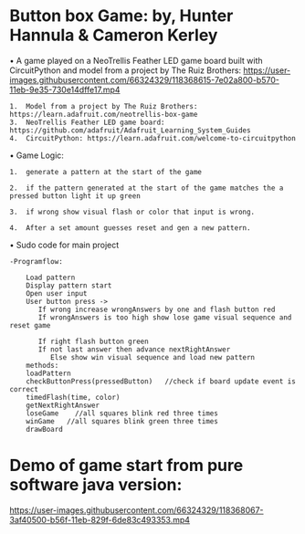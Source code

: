 # Button box Game: by, Hunter Hannula & Cameron Kerley
•	A game played on a NeoTrellis Feather LED game board built with CircuitPython and model from a project by The Ruiz Brothers:
https://user-images.githubusercontent.com/66324329/118368615-7e02a800-b570-11eb-9e35-730e14dffe17.mp4

	1.	Model from a project by The Ruiz Brothers: https://learn.adafruit.com/neotrellis-box-game
	3.	NeoTrellis Feather LED game board: https://github.com/adafruit/Adafruit_Learning_System_Guides
	4.	CircuitPython: https://learn.adafruit.com/welcome-to-circuitpython

•	Game Logic:

	1.	generate a pattern at the start of the game

	2.	if the pattern generated at the start of the game matches the a pressed button light it up green

	3.	if wrong show visual flash or color that input is wrong.

	4.	After a set amount guesses reset and gen a new pattern.

•	Sudo code for main project

	-Programflow:

		Load pattern
		Display pattern start
		Open user input
		User button press -> 
		   If wrong increase wrongAnswers by one and flash button red
		   If wrongAnswers is too high show lose game visual sequence and reset game

		   If right flash button green
		   If not last answer then advance nextRightAnswer
		      Else show win visual sequence and load new pattern
		methods:
		loadPattern
		checkButtonPress(pressedButton)   //check if board update event is correct
		timedFlash(time, color)
		getNextRightAnswer
		loseGame    //all squares blink red three times
		winGame   //all squares blink green three times
		drawBoard

# Demo of game start from pure software java version:
https://user-images.githubusercontent.com/66324329/118368067-3af40500-b56f-11eb-829f-6de83c493353.mp4





